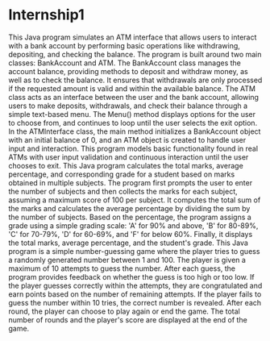 # Internship1
This Java program simulates an ATM interface that allows users to interact with a bank account by performing basic operations like withdrawing, depositing, and checking the balance. The program is built around two main classes: BankAccount and ATM. The BankAccount class manages the account balance, providing methods to deposit and withdraw money, as well as to check the balance. It ensures that withdrawals are only processed if the requested amount is valid and within the available balance. The ATM class acts as an interface between the user and the bank account, allowing users to make deposits, withdrawals, and check their balance through a simple text-based menu. The Menu() method displays options for the user to choose from, and continues to loop until the user selects the exit option. In the ATMInterface class, the main method initializes a BankAccount object with an initial balance of 0, and an ATM object is created to handle user input and interaction. This program models basic functionality found in real ATMs with user input validation and continuous interaction until the user chooses to exit.
This Java program calculates the total marks, average percentage, and corresponding grade for a student based on marks obtained in multiple subjects. The program first prompts the user to enter the number of subjects and then collects the marks for each subject, assuming a maximum score of 100 per subject. It computes the total sum of the marks and calculates the average percentage by dividing the sum by the number of subjects. Based on the percentage, the program assigns a grade using a simple grading scale: 'A' for 90% and above, 'B' for 80-89%, 'C' for 70-79%, 'D' for 60-69%, and 'F' for below 60%. Finally, it displays the total marks, average percentage, and the student's grade.
This Java program is a simple number-guessing game where the player tries to guess a randomly generated number between 1 and 100. The player is given a maximum of 10 attempts to guess the number. After each guess, the program provides feedback on whether the guess is too high or too low. If the player guesses correctly within the attempts, they are congratulated and earn points based on the number of remaining attempts. If the player fails to guess the number within 10 tries, the correct number is revealed. After each round, the player can choose to play again or end the game. The total number of rounds and the player's score are displayed at the end of the game.
